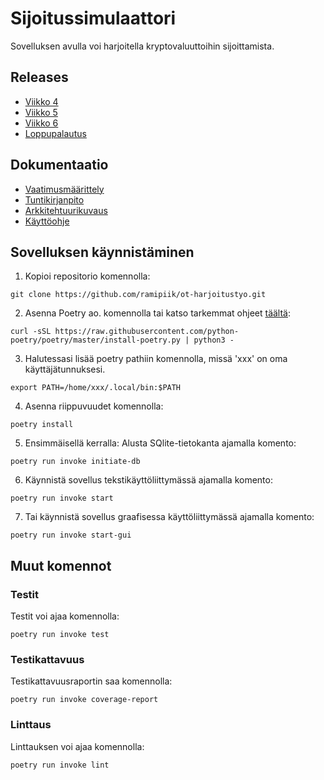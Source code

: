 # Sijoitussimulaattori
Sovelluksen avulla voi harjoitella kryptovaluuttoihin sijoittamista.

## Releases
- [Viikko 4](https://github.com/ramipiik/ot-harjoitustyo/releases/tag/viikko4)
- [Viikko 5](https://github.com/ramipiik/ot-harjoitustyo/releases/tag/viikko5)
- [Viikko 6](https://github.com/ramipiik/ot-harjoitustyo/releases/tag/viikko6)
- [Loppupalautus](https://github.com/ramipiik/ot-harjoitustyo/releases/tag/loppupalautus)

## Dokumentaatio
- [Vaatimusmäärittely](https://github.com/ramipiik/ot-harjoitustyo/blob/main/dokumentaatio/vaatimusmaarittely.md)
- [Tuntikirjanpito](https://github.com/ramipiik/ot-harjoitustyo/blob/main/dokumentaatio/tuntikirjanpito.md)
- [Arkkitehtuurikuvaus](https://github.com/ramipiik/ot-harjoitustyo/blob/main/dokumentaatio/arkkitehtuurikuvaus.md)
- [Käyttöohje](https://github.com/ramipiik/ot-harjoitustyo/blob/main/dokumentaatio/kaytto-ohje.md)

## Sovelluksen käynnistäminen
1. Kopioi repositorio komennolla:
```
git clone https://github.com/ramipiik/ot-harjoitustyo.git
```

2. Asenna Poetry ao. komennolla tai katso tarkemmat ohjeet [täältä](https://python-poetry.org/docs/#installation): 
```
curl -sSL https://raw.githubusercontent.com/python-poetry/poetry/master/install-poetry.py | python3 -
```

3. Halutessasi lisää poetry pathiin komennolla, missä 'xxx' on oma käyttäjätunnuksesi.
```
export PATH=/home/xxx/.local/bin:$PATH
```

4. Asenna riippuvuudet komennolla:
```
poetry install
```

5. Ensimmäisellä kerralla: Alusta SQlite-tietokanta ajamalla komento:
```
poetry run invoke initiate-db
```

6. Käynnistä sovellus tekstikäyttöliittymässä ajamalla komento:
```
poetry run invoke start
```

7. Tai käynnistä sovellus graafisessa käyttöliittymässä ajamalla komento:
```
poetry run invoke start-gui
```

## Muut komennot

### Testit
Testit voi ajaa komennolla:
```
poetry run invoke test
```
### Testikattavuus
Testikattavuusraportin saa komennolla:
```
poetry run invoke coverage-report
```
### Linttaus
Linttauksen voi ajaa komennolla:
```
poetry run invoke lint
```

